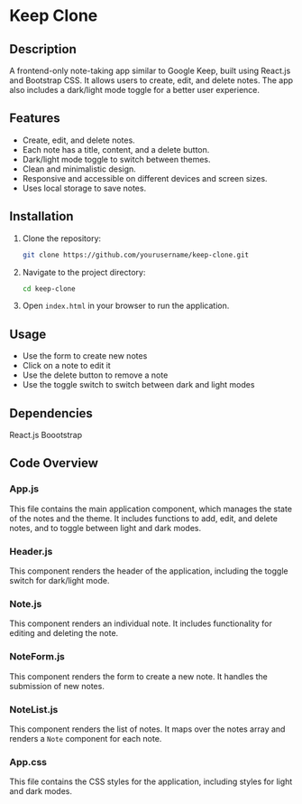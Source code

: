 # Keep Clone

## Description
A frontend-only note-taking app similar to Google Keep, built using React.js and Bootstrap CSS. It allows users to create, edit, and delete notes. The app also includes a dark/light mode toggle for a better user experience.

## Features
- Create, edit, and delete notes.
- Each note has a title, content, and a delete button.
- Dark/light mode toggle to switch between themes.
- Clean and minimalistic design.
- Responsive and accessible on different devices and screen sizes.
- Uses local storage to save notes.

## Installation

1. Clone the repository:
    ```bash
    git clone https://github.com/yourusername/keep-clone.git
    ```
2. Navigate to the project directory:
    ```bash
    cd keep-clone
    ```
3. Open `index.html` in your browser to run the application.

## Usage
- Use the form to create new notes
- Click on a note to edit it
- Use the delete button to remove a note
- Use the toggle switch to switch between dark and light modes

## Dependencies
React.js
Boootstrap

## Code Overview

### App.js
This file contains the main application component, which manages the state of the notes and the theme. It includes functions to add, edit, and delete notes, and to toggle between light and dark modes.

### Header.js
This component renders the header of the application, including the toggle switch for dark/light mode.

### Note.js
This component renders an individual note. It includes functionality for editing and deleting the note.

### NoteForm.js
This component renders the form to create a new note. It handles the submission of new notes.

### NoteList.js
This component renders the list of notes. It maps over the notes array and renders a `Note` component for each note.

### App.css
This file contains the CSS styles for the application, including styles for light and dark modes.


